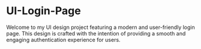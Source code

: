 # UI-Login-Page
Welcome to my UI design project featuring a modern and user-friendly login page. This design is crafted with the intention of providing a smooth and engaging authentication experience for users. 
